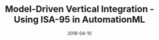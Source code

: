 ---
abstract: ''
authors:
- Bernhard Wally
date: '2018-04-10'
featured: false
links:
- name: Publik
  url: https://publik.tuwien.ac.at/showentry.php?ID=276168&lang=2
publication_types:
- '3'
publishDate: '2018-04-10'
title: Model-Driven Vertical Integration - Using ISA-95 in AutomationML
url_pdf: ''
---